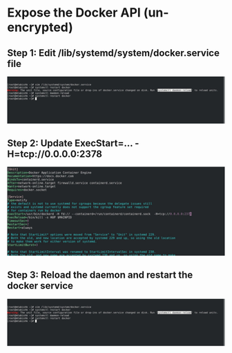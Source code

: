 # Expose the Docker API (un-encrypted)
## Step 1: Edit /lib/systemd/system/docker.service file
![](images/1.jpg)

## Step 2: Update ExecStart=... -H=tcp://0.0.0.0:2378
![](images/3.jpg)

## Step 3: Reload the daemon and restart the docker service
![](images/1.jpg)
